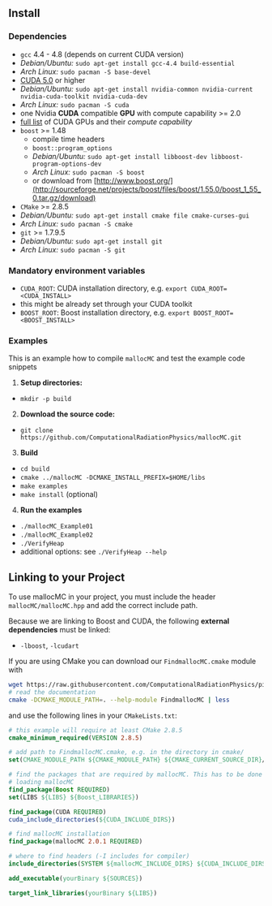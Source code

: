 Install
-------
### Dependencies
 - `gcc` 4.4 - 4.8 (depends on current CUDA version)
  - *Debian/Ubuntu:* `sudo apt-get install gcc-4.4 build-essential`
  - *Arch Linux:* `sudo pacman -S base-devel`
 - [CUDA 5.0](https://developer.nvidia.com/cuda-downloads) or higher
  - *Debian/Ubuntu:* `sudo apt-get install nvidia-common nvidia-current nvidia-cuda-toolkit nvidia-cuda-dev`
  - *Arch Linux:* `sudo pacman -S cuda`
 - one Nvidia **CUDA** compatible **GPU** with compute capability >= 2.0
  - [full list](https://developer.nvidia.com/cuda-gpus) of CUDA GPUs and their *compute capability*
 - `boost` >= 1.48
   - compile time headers
   - `boost::program_options`
   - *Debian/Ubuntu:* `sudo apt-get install libboost-dev libboost-program-options-dev`
   - *Arch Linux:* `sudo pacman -S boost`
   - or download from [http://www.boost.org/](http://sourceforge.net/projects/boost/files/boost/1.55.0/boost_1_55_0.tar.gz/download)
 - `CMake` >= 2.8.5
  - *Debian/Ubuntu:* `sudo apt-get install cmake file cmake-curses-gui`
  - *Arch Linux:* `sudo pacman -S cmake`
 - `git` >= 1.7.9.5
  - *Debian/Ubuntu:* `sudo apt-get install git`
  - *Arch Linux:* `sudo pacman -S git`


### Mandatory environment variables
 - `CUDA_ROOT`: CUDA installation directory, e.g. `export CUDA_ROOT=<CUDA_INSTALL>`
  - this might be already set through your CUDA toolkit
 - `BOOST_ROOT`: Boost installation directory, e.g. `export BOOST_ROOT=<BOOST_INSTALL>`

### Examples
This is an example how to compile `mallocMC` and test the example code snippets

1. **Setup directories:**
 - `mkdir -p build`
2. **Download the source code:**
 -  `git clone https://github.com/ComputationalRadiationPhysics/mallocMC.git`
3. **Build**
 - `cd build`
 - `cmake ../mallocMC -DCMAKE_INSTALL_PREFIX=$HOME/libs`
 - `make examples`
 - `make install` (optional)
4. **Run the examples**
 - `./mallocMC_Example01`
 - `./mallocMC_Example02`
 - `./VerifyHeap`
  - additional options: see `./VerifyHeap --help`


Linking to your Project
-----------------------

To use mallocMC in your project, you must include the header `mallocMC/mallocMC.hpp` and
add the correct include path.

Because we are linking to Boost and CUDA, the following **external dependencies** must be linked:
- `-lboost`, `-lcudart`

If you are using CMake you can download our `FindmallocMC.cmake` module with
```bash
wget https://raw.githubusercontent.com/ComputationalRadiationPhysics/picongpu/dev/src/cmake/FindmallocMC.cmake
# read the documentation
cmake -DCMAKE_MODULE_PATH=. --help-module FindmallocMC | less
```

and use the following lines in your `CMakeLists.txt`:
```cmake
# this example will require at least CMake 2.8.5
cmake_minimum_required(VERSION 2.8.5)

# add path to FindmallocMC.cmake, e.g. in the directory in cmake/
set(CMAKE_MODULE_PATH ${CMAKE_MODULE_PATH} ${CMAKE_CURRENT_SOURCE_DIR}/cmake/)

# find the packages that are required by mallocMC. This has to be done BEFORE
# loading mallocMC
find_package(Boost REQUIRED)
set(LIBS ${LIBS} ${Boost_LIBRARIES})

find_package(CUDA REQUIRED)
cuda_include_directories(${CUDA_INCLUDE_DIRS})

# find mallocMC installation
find_package(mallocMC 2.0.1 REQUIRED)

# where to find headers (-I includes for compiler)
include_directories(SYSTEM ${mallocMC_INCLUDE_DIRS} ${CUDA_INCLUDE_DIRS} ${Boost_INCLUDE_DIRS})

add_executable(yourBinary ${SOURCES})

target_link_libraries(yourBinary ${LIBS})
```
